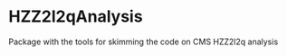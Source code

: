 HZZ2l2qAnalysis
===============

Package with the tools for skimming the code on CMS HZZ2l2q analysis
